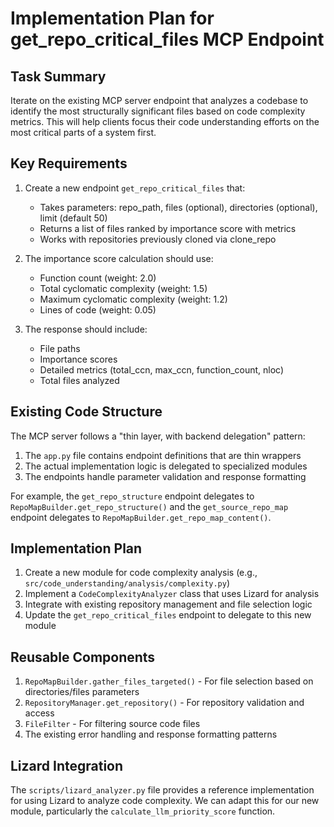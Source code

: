 # Implementation Plan for get_repo_critical_files MCP Endpoint

## Task Summary
Iterate on the existing MCP server endpoint that analyzes a codebase to identify the most structurally significant files based on code complexity metrics. This will help clients focus their code understanding efforts on the most critical parts of a system first.

## Key Requirements
1. Create a new endpoint `get_repo_critical_files` that:
   - Takes parameters: repo_path, files (optional), directories (optional), limit (default 50)
   - Returns a list of files ranked by importance score with metrics
   - Works with repositories previously cloned via clone_repo

2. The importance score calculation should use:
   - Function count (weight: 2.0)
   - Total cyclomatic complexity (weight: 1.5)
   - Maximum cyclomatic complexity (weight: 1.2)
   - Lines of code (weight: 0.05)

3. The response should include:
   - File paths
   - Importance scores
   - Detailed metrics (total_ccn, max_ccn, function_count, nloc)
   - Total files analyzed

## Existing Code Structure
The MCP server follows a "thin layer, with backend delegation" pattern:
1. The `app.py` file contains endpoint definitions that are thin wrappers
2. The actual implementation logic is delegated to specialized modules
3. The endpoints handle parameter validation and response formatting

For example, the `get_repo_structure` endpoint delegates to `RepoMapBuilder.get_repo_structure()` and the `get_source_repo_map` endpoint delegates to `RepoMapBuilder.get_repo_map_content()`.

## Implementation Plan
1. Create a new module for code complexity analysis (e.g., `src/code_understanding/analysis/complexity.py`)
2. Implement a `CodeComplexityAnalyzer` class that uses Lizard for analysis
3. Integrate with existing repository management and file selection logic
4. Update the `get_repo_critical_files` endpoint to delegate to this new module

## Reusable Components
1. `RepoMapBuilder.gather_files_targeted()` - For file selection based on directories/files parameters
2. `RepositoryManager.get_repository()` - For repository validation and access
3. `FileFilter` - For filtering source code files
4. The existing error handling and response formatting patterns

## Lizard Integration
The `scripts/lizard_analyzer.py` file provides a reference implementation for using Lizard to analyze code complexity. We can adapt this for our new module, particularly the `calculate_llm_priority_score` function.
